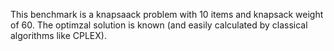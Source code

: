 This benchmark is a knapsaack problem with 10 items and knapsack weight of 60. 
The optimzal solution is known (and easily calculated by classical algorithms like CPLEX).